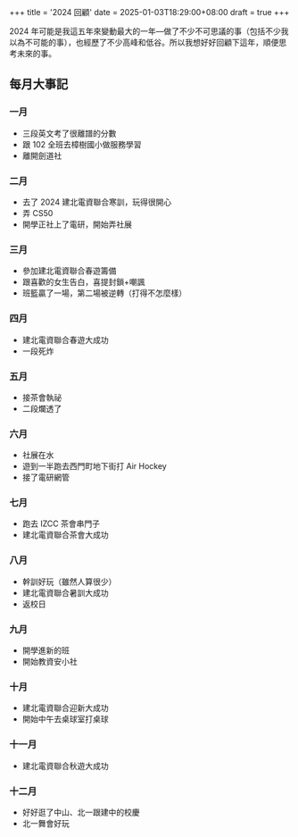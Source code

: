 +++
title = '2024 回顧'
date = 2025-01-03T18:29:00+08:00
draft = true
+++

2024 年可能是我這五年來變動最大的一年—做了不少不可思議的事（包括不少我以為不可能的事），也經歷了不少高峰和低谷。所以我想好好回顧下這年，順便思考未來的事。

## 每月大事記

### 一月

- 三段英文考了很離譜的分數
- 跟 102 全班去樟樹國小做服務學習
- 離開劍道社

### 二月

- 去了 2024 建北電資聯合寒訓，玩得很開心
- 弄 CS50
- 開學正社上了電研，開始弄社展

### 三月

- 參加建北電資聯合春遊籌備
- 跟喜歡的女生告白，喜提封鎖+嘲諷
- 班籃贏了一場，第二場被逆轉（打得不怎麼樣）

### 四月

- 建北電資聯合春遊大成功
- 一段死炸

### 五月

- 接茶會執祕
- 二段爛透了

### 六月

- 社展在水
- 遊到一半跑去西門町地下街打 Air Hockey
- 接了電研網管

### 七月

- 跑去 IZCC 茶會串門子
- 建北電資聯合茶會大成功

### 八月

- 幹訓好玩（雖然人算很少）
- 建北電資聯合暑訓大成功
- 返校日

### 九月

- 開學進新的班
- 開始教資安小社

### 十月

- 建北電資聯合迎新大成功
- 開始中午去桌球室打桌球

### 十一月

- 建北電資聯合秋遊大成功

### 十二月

- 好好逛了中山、北一跟建中的校慶
- 北一舞會好玩
